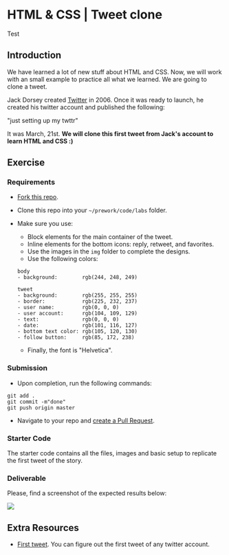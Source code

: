 # HTML & CSS | Tweet clone

Test

## Introduction

We have learned a lot of new stuff about HTML and CSS. Now, we will work with an small example to practice all what we learned. We are going to clone a tweet.

Jack Dorsey created [Twitter](https://www.twitter.com) in 2006. Once it was ready to launch, he created his twitter account and published the following:

"just setting up my twttr"

It was March, 21st. **We will clone this first tweet from Jack's account to learn HTML and CSS :)**

## Exercise

### Requirements

- [Fork this repo](https://guides.github.com/activities/forking/).
- Clone this repo into your `~/prework/code/labs` folder.
- Make sure you use:
	- Block elements for the main container of the tweet.
	- Inline elements for the bottom icons: reply, retweet, and favorites.
	- Use the images in the `img` folder to complete the designs.
	- Use the following colors:

	```
	body
	- background:        rgb(244, 248, 249)

	tweet
	- background:        rgb(255, 255, 255)
	- border:            rgb(225, 232, 237)
	- user name:         rgb(0, 0, 0)
	- user account:      rgb(104, 109, 129)
	- text:              rgb(0, 0, 0)
	- date:              rgb(101, 116, 127)
	- bottom text color: rgb(105, 120, 130)
	- follow button:     rgb(85, 172, 238)
	```

	- Finally, the font is "Helvetica".

### Submission

- Upon completion, run the following commands:

```
git add .
git commit -m"done"
git push origin master
```

- Navigate to your repo and [create a Pull Request](https://help.github.com/articles/creating-a-pull-request/).

### Starter Code

The starter code contains all the files, images and basic setup to replicate the first tweet of the story.

### Deliverable

Please, find a screenshot of the expected results below:

![](https://i.imgur.com/RlfYX9s.png)

## Extra Resources

- [First tweet](https://discover.twitter.com/first-tweet#jack). You can figure out the first tweet of any twitter account.
